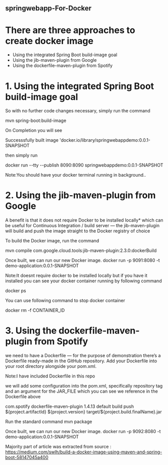 ## springwebapp-For-Docker
# There are three approaches to create docker image

* Using the integrated Spring Boot build-image goal
* Using the jib-maven-plugin from Google
* Using the dockerfile-maven-plugin from Spotify

# 1. Using the integrated Spring Boot build-image goal

So with no further code changes necessary, simply run the command

mvn spring-boot:build-image

On Completion you will see

Successsfully built image 'docker.io/library/springwebappdemo:0.0.1-SNAPSHOT

then simply run

docker run --tty --publish 8090:8090 springwebappdemo:0.0.1-SNAPSHOT

Note:You should have your docker terminal running in background..


# 2. Using the jib-maven-plugin from Google

A benefit is that it does not require Docker to be installed locally* which can be useful for Continuous Integration / build server — the jib-maven-plugin will build and push the image straight to the Docker registry of choice

To build the Docker image, run the command

mvn compile com.google.cloud.tools:jib-maven-plugin:2.3.0:dockerBuild

Once built, we can run our new Docker image. docker run -p 9091:8080 -t demo-application:0.0.1-SNAPSHOT

Note:It doesnt require docker to be installed locally but if you have it installed you can see your docker container running by following command

docker ps

You can use following command to stop docker container

docker rm -f CONTAINER_ID


# 3. Using the dockerfile-maven-plugin from Spotify

we need to have a Dockerfile — for the purpose of demonstration there’s a Dockerfile ready-made in the GitHub repository. Add your Dockerfile into your root directory alongside your pom.xml.

Note:I have included Dockerfile in this repo

we will add some configuration into the pom.xml, specifically repository tag and an argument for the JAR_FILE which you can see we reference in the Dockerfile above

<plugin>
  <groupId>com.spotify</groupId>
  <artifactId>dockerfile-maven-plugin</artifactId>
  <version>1.4.13</version>
  <executions>
    <execution>
      <id>default</id>
      <goals>
        <goal>build</goal>
        <goal>push</goal>
      </goals>
    </execution>
  </executions>
  <configuration>
    <repository>${project.artifactId}</repository>
    <tag>${project.version}</tag>
    <buildArgs>
      <JAR_FILE>target/${project.build.finalName}.jar</JAR_FILE>
    </buildArgs>
  </configuration>
</plugin>

Run the standard command mvn package

Once built, we can run our new Docker image. docker run -p 9092:8080 -t demo-application:0.0.1-SNAPSHOT

Majority part of article was extracted from source : https://medium.com/swlh/build-a-docker-image-using-maven-and-spring-boot-58147045a400 
